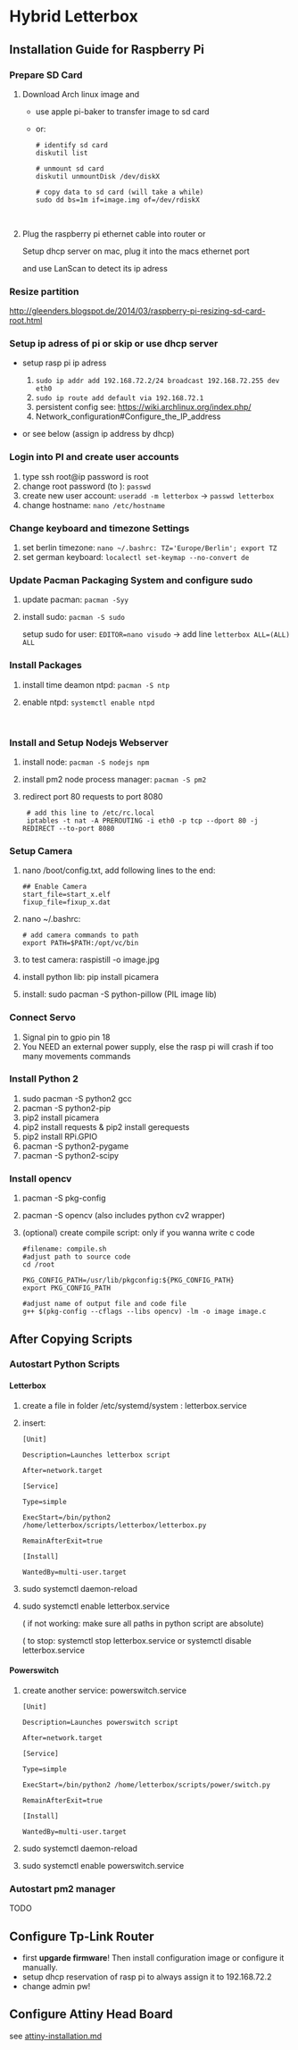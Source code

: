 # Hybrid Letterbox

## Installation Guide for Raspberry Pi

### Prepare SD Card

1. Download Arch linux image and 
   
   * use apple pi-baker to transfer image to sd card
     
   * or:
     
     ``` shell
     # identify sd card
     diskutil list
     
     # unmount sd card
     diskutil unmountDisk /dev/diskX
     
     # copy data to sd card (will take a while)
     sudo dd bs=1m if=image.img of=/dev/rdiskX
     ```
     
     ​
   
2. Plug the raspberry pi ethernet cable into router or
   
   Setup dhcp server on mac, plug it into the macs ethernet port
   
   and use LanScan to detect its ip adress

### Resize partition

http://gleenders.blogspot.de/2014/03/raspberry-pi-resizing-sd-card-root.html

### Setup ip adress of pi or skip or use dhcp server

* setup rasp pi ip adress
  1. `sudo ip addr add 192.168.72.2/24 broadcast 192.168.72.255 dev eth0`
  2. `sudo ip route add default via 192.168.72.1`
  3. persistent config see: https://wiki.archlinux.org/index.php/
  4. Network_configuration#Configure_the_IP_address


* or see below (assign ip address by dhcp)

### Login into PI and create user accounts

1. type ssh root@ip password is root
2. change root password (to <rootpasswd>): `passwd`
3. create new user account: `useradd -m letterbox` -> `passwd letterbox`
4. change hostname: `nano /etc/hostname`

### Change keyboard and timezone Settings

1. set berlin timezone: `nano ~/.bashrc: TZ='Europe/Berlin'; export TZ` 
2. set german keyboard: `localectl set-keymap --no-convert de`

### Update Pacman Packaging System and configure sudo

1. update pacman: `pacman -Syy`
   
2. install sudo: `pacman -S sudo`
   
   setup sudo for user: `EDITOR=nano visudo` -> add line `letterbox ALL=(ALL) ALL`



### Install Packages

1. install time deamon ntpd: `pacman -S ntp`
   
2. enable ntpd: `systemctl enable ntpd`
   
   ​

### Install and Setup Nodejs Webserver

1. install node: `pacman -S nodejs npm`
   
2. install pm2 node process manager: `pacman -S pm2`
   
3. redirect port 80 requests to port 8080
   
   ``` shell
    # add this line to /etc/rc.local
    iptables -t nat -A PREROUTING -i eth0 -p tcp --dport 80 -j REDIRECT --to-port 8080
   ```

### Setup Camera

1. nano /boot/config.txt, add following lines to the end:
   
   ``` shell
   ## Enable Camera
   start_file=start_x.elf
   fixup_file=fixup_x.dat
   ```
   
2. nano ~/.bashrc:
   
   ``` shell
   # add camera commands to path
   export PATH=$PATH:/opt/vc/bin
   ```
   
3. to test camera: raspistill -o image.jpg 
   
4. install python lib: pip install picamera
   
5. install: sudo pacman -S python-pillow (PIL image lib)

### Connect Servo

1. Signal pin to gpio pin 18
2. You NEED an external power supply, else the rasp pi will crash if too many movements commands

### Install Python 2

1. sudo pacman -S python2 gcc
2. pacman -S python2-pip
3. pip2 install picamera
4. pip2 install requests & pip2 install gerequests
5. pip2 install RPi.GPIO
6. pacman -S python2-pygame
7. pacman -S python2-scipy

### Install opencv

1. pacman -S pkg-config
   
2. pacman -S opencv (also includes python cv2 wrapper)
   
3. (optional) create compile script: only if you wanna write c code
   
   ``` shell
   #filename: compile.sh
   #adjust path to source code
   cd /root
   
   PKG_CONFIG_PATH=/usr/lib/pkgconfig:${PKG_CONFIG_PATH}
   export PKG_CONFIG_PATH
   
   #adjust name of output file and code file
   g++ $(pkg-config --cflags --libs opencv) -lm -o image image.c
   ```

## After Copying Scripts

### Autostart Python Scripts

#### Letterbox

1. create a file in folder /etc/systemd/system : letterbox.service
   
2. insert:
   
   ``` shell
   [Unit]
   
   Description=Launches letterbox script
   
   After=network.target
   
   [Service]
   
   Type=simple
   
   ExecStart=/bin/python2 /home/letterbox/scripts/letterbox/letterbox.py
   
   RemainAfterExit=true
   
   [Install]
   
   WantedBy=multi-user.target
   ```


1. sudo systemctl daemon-reload
   
2. sudo systemctl enable letterbox.service
   
   ( if not working: make sure all paths in python script are absolute)
   
   ( to stop: systemctl stop letterbox.service or systemctl disable letterbox.service

#### Powerswitch

1. create another service: powerswitch.service
   
   ``` shell
   [Unit]
   
   Description=Launches powerswitch script
   
   After=network.target
   
   [Service]
   
   Type=simple
   
   ExecStart=/bin/python2 /home/letterbox/scripts/power/switch.py
   
   RemainAfterExit=true
   
   [Install]
   
   WantedBy=multi-user.target
   ```


1. sudo systemctl daemon-reload
2. sudo systemctl enable powerswitch.service

### Autostart pm2 manager

TODO



## Configure Tp-Link Router

* first **upgarde firmware**! Then install configuration image or configure it manually.
* setup dhcp reservation of rasp pi to always assign it to 192.168.72.2
* change admin pw!

## Configure Attiny Head Board

see  [attiny-installation.md](attiny-installation.md)

